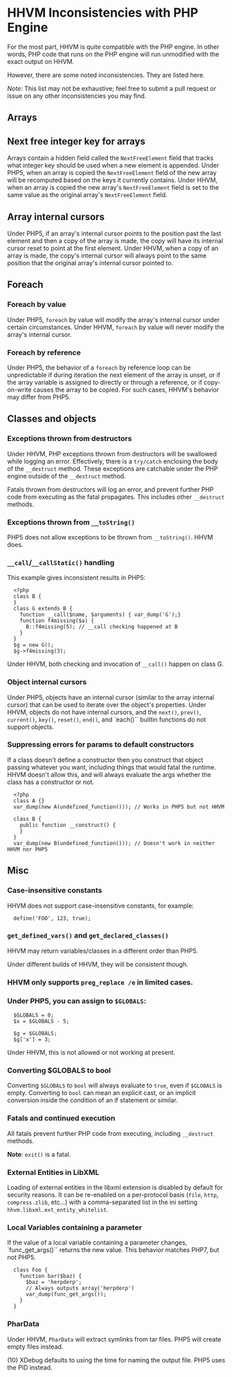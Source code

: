 # HHVM Inconsistencies with PHP Engine

For the most part, HHVM is quite compatible with the PHP engine. In other words, PHP code that runs on the PHP engine will run unmodified with the exact output on HHVM.

However, there are some noted inconsistencies. They are listed here.

*Note*: This list may not be exhaustive; feel free to submit a pull request or issue on any other inconsistencies you may find.


## Arrays

## Next free integer key for arrays

Arrays contain a hidden field called the `NextFreeElement` field that tracks what integer key should be used when a new element is appended. Under PHP5, when an array is copied the `NextFreeElement` field of the new array will be recomputed based on the keys it currently contains. Under HHVM, when an array is copied the new array's `NextFreeElement` field is set to the same value as the original array's `NextFreeElement` field.

## Array internal cursors

Under PHP5, if an array's internal cursor points to the position past the last element and then a copy of the array is made, the copy will have its internal cursor reset to point at the first element. Under HHVM, when a copy of an array is made, the copy's internal cursor will always point to the same position that the original array's internal cursor pointed to.

## Foreach 

### Foreach by value

Under PHP5, `foreach` by value will modify the array's internal cursor under certain circumstances. Under HHVM, `foreach` by value will never modify the array's internal cursor.

### Foreach by reference

Under PHP5, the behavior of a `foreach` by reference loop can be unpredictable if during iteration the next element of the array is unset, or if the array variable is assigned to directly or through a reference, or if copy-on-write causes the array to be copied. For such cases, HHVM's behavior may differ from PHP5.


## Classes and objects

### Exceptions thrown from destructors

Under HHVM, PHP exceptions thrown from destructors will be swallowed while logging an error. Effectively, there is a `try/catch` enclosing the body of the `__destruct` method. These exceptions are catchable under the PHP engine outside of the `__destruct` method.

Fatals thrown from destructors will log an error, and prevent further PHP code from executing as the fatal propagates. This includes other `__destruct` methods.

### Exceptions thrown from `__toString()`

PHP5 does not allow exceptions to be thrown from `__toString()`. HHVM does.

### `__call`/`__callStatic()` handling

This example gives inconsistent results in PHP5:

```
  <?php
  class B {
  }
  class G extends B {
    function __call($name, $arguments) { var_dump('G');}
    function f4missing($a) {
      B::f4missing(5); // __call checking happened at B
    }
  }
  $g = new G();
  $g->f4missing(3);
```

Under HHVM, both checking and invocation of `__call()` happen on class G.

### Object internal cursors

Under PHP5, objects have an internal cursor (similar to the array internal cursor) that can be used to iterate over the object's properties. Under HHVM, objects do not have internal cursors, and the `next()`, `prev()`, `current()`, `key()`, `reset()`, `end()`, and `each()`` builtin functions do not support objects.

### Suppressing errors for params to default constructors

If a class doesn't define a constructor then you construct that object passing whatever you want, including things that would fatal the runtime. HHVM doesn't allow this, and will always evaluate the args whether the class has a constructor or not.

```
  <?php
  class A {}
  var_dump(new A(undefined_function())); // Works in PHP5 but not HHVM

  class B {
    public function __construct() {
    }
  }
  var_dump(new B(undefined_function())); // Doesn't work in neither HHVM nor PHP5
```

## Misc

### Case-insensitive constants

HHVM does not support case-insensitive constants, for example:
```
  define('FOO', 123, true);
```

### `get_defined_vars()` and `get_declared_classes()`

HHVM may return variables/classes in a different order than PHP5.

Under different builds of HHVM, they will be consistent though.

### HHVM only supports `preg_replace /e` in limited cases.

### Under PHP5, you can assign to `$GLOBALS`:

```
  $GLOBALS = 0;
  $x = $GLOBALS - 5;

  $g = $GLOBALS;
  $g['x'] = 3;
```

Under HHVM, this is not allowed or not working at present.

### Converting $GLOBALS to bool 

Converting `$GLOBALS` to `bool` will always evaluate to `true`, even if `$GLOBALS` is empty. Converting to `bool` can mean an explicit cast, or an implicit conversion inside the condition of an if statement or similar.

### Fatals and continued execution

All fatals prevent further PHP code from executing, including `__destruct` methods. 

**Note**: `exit()` is a fatal.

### External Entities in LibXML

Loading of external entities in the libxml extension is disabled by default for security reasons. It can be re-enabled on a per-protocol basis (`file`, `http`, `compress.zlib`, etc...) with a comma-separated list in the ini setting
`hhvm.libxml.ext_entity_whitelist`.

### Local Variables containing a parameter

If the value of a local variable containing a parameter changes, `func_get_args()`` returns the new value. This behavior matches PHP7, but not PHP5.

```
  class Foo {
    function bar($baz) {
      $baz = 'herpderp';
      // Always outputs array('herpderp')
      var_dump(func_get_args());
    }
  }
```

### PharData

Under HHVM, `PharData` will extract symlinks from tar files. PHP5 will create empty files instead.

(10) XDebug defaults to using the time for naming the output file. PHP5 uses the
PID instead.
